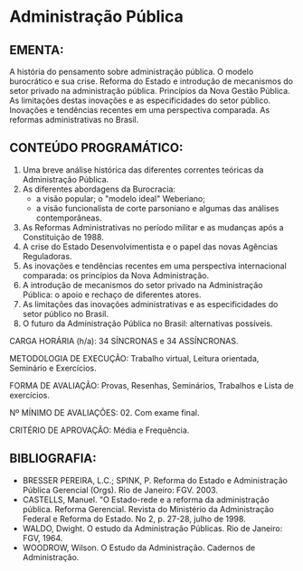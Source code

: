 # Administração Pública


## EMENTA: 
A história do pensamento sobre administração pública. 
O modelo burocrático e sua crise. 
Reforma do Estado e introdução de mecanismos do setor privado na administração pública.
Princípios da Nova Gestão Pública. 
As limitações destas inovações e as especificidades do setor público. 
Inovações e tendências recentes em uma perspectiva comparada. 
As reformas administrativas no Brasil.  


## CONTEÚDO PROGRAMÁTICO: 
1. Uma breve análise histórica das diferentes correntes teóricas da Administração Pública. 
2. As diferentes abordagens da Burocracia: 
    * a visão popular; o "modelo ideal" Weberiano; 
    * a visão funcionalista de corte parsoniano e algumas das análises contemporâneas. 
3. As Reformas Administrativas no período militar e as mudanças após a Constituição de 1988. 
4. A crise do Estado Desenvolvimentista e o papel das novas Agências Reguladoras. 
5. As inovações e tendências recentes em uma perspectiva internacional comparada:  os princípios da Nova Administração. 
6. A introdução de mecanismos do setor privado na Administração Pública: o apoio e rechaço de diferentes atores. 
7. As limitações das inovações administrativas e as especificidades do setor público no Brasil. 
8. O futuro da Administração Pública no Brasil: alternativas possíveis.  


CARGA HORÁRIA (h/a): 
34 SÍNCRONAS e 34 ASSÍNCRONAS.  

METODOLOGIA DE EXECUÇÃO: 
Trabalho virtual, Leitura orientada, Seminário e Exercícios. 

FORMA DE AVALIAÇÃO: 
Provas, Resenhas, Seminários, Trabalhos e Lista de exercícios.  

Nº MÍNIMO DE AVALIAÇÕES: 02. Com exame final.  

CRITÉRIO DE APROVAÇÃO: 
Média e Frequência.  


## BIBLIOGRAFIA: 
* BRESSER PEREIRA, L.C.; SPINK, P. Reforma do Estado e Administração Pública Gerencial (Orgs). Rio de Janeiro: FGV. 2003. 
* CASTELLS, Manuel. "O Estado-rede e a reforma da administração pública. Reforma Gerencial. Revista do Ministério da Administração Federal e Reforma do Estado. No 2, p. 27-28, julho de 1998. 
* WALDO, Dwight. O estudo da Administração Públicas. Rio de Janeiro: FGV, 1964. 
* WOODROW, Wilson. O Estudo da Administração. Cadernos de Administração. 

